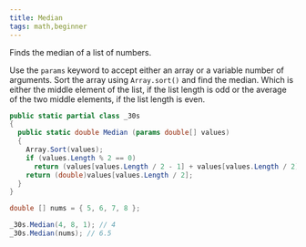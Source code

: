 ```yaml
---
title: Median
tags: math,beginner
---
```


Finds the median of a list of numbers.

Use the `params` keyword to accept either an array or a variable number of arguments.
Sort the array using `Array.sort()` and find the median. 
Which is either the middle element of the list, if the list length is odd or the average of the two middle elements, if the list length is even.

```csharp
public static partial class _30s 
{
  public static double Median (params double[] values)
  {
    Array.Sort(values);
    if (values.Length % 2 == 0)
      return (values[values.Length / 2 - 1] + values[values.Length / 2]) / 2;
    return (double)values[values.Length / 2];
  }
}
```

```csharp
double [] nums = { 5, 6, 7, 8 };

_30s.Median(4, 8, 1); // 4
_30s.Median(nums); // 6.5
```
